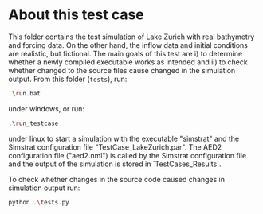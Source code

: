 # About this test case
This folder contains the test simulation of Lake Zurich with real bathymetry and forcing data. On the other hand, the inflow data and initial conditions are realistic, but fictional. The main goals of this test are i) to determine whether
a newly compiled executable works as intended and ii) to check whether changed to the source files cause changed in the simulation output.
From this folder (`tests`), run:

~~~bash
.\run.bat
~~~

under windows, or run:

~~~bash
.\run_testcase
~~~

under linux to start a simulation with the executable "simstrat" and the Simstrat configuration file "TestCase_LakeZurich.par". The AED2 configuration file ("aed2.nml") is called by the Simstrat configuration file and the output of the simulation is stored in ´TestCases_Results´.

To check whether changes in the source code caused changes in simulation output run:

~~~bash
python .\tests.py
~~~
